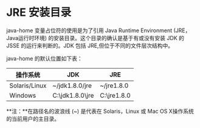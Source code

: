 # JRE 安装目录

java-home 变量占位符的使用是为了引用  Java Runtime Environment (JRE，Java运行时环境) 的安装目录。这个目录的确认是基于有或没有安装 JDK 的 JSSE 的运行来判断的。JDK 包括 JRE,但位于不同的文件层次结构中。

java-home 的默认位置如下表：

操作系统 | JDK | JRE
---- | ---- | ----
Solaris/Linux |	~/jdk1.8.0/jre	| ~/jre1.8.0
Windows  | C:\jdk1.8.0\jre	| C:\jre1.8.0

**注：**在路径名的波浪线 (~)  是代表在 Solaris，Linux 或 Mac OS X操作系统的当前用户的主目录。